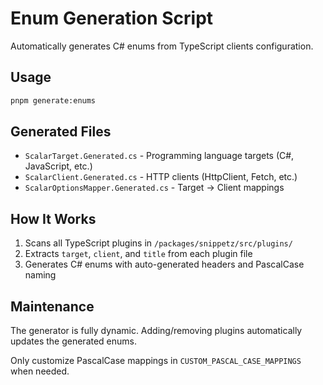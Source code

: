 # Enum Generation Script

Automatically generates C# enums from TypeScript clients configuration.

## Usage

```bash
pnpm generate:enums
```

## Generated Files

- `ScalarTarget.Generated.cs` - Programming language targets (C#, JavaScript, etc.)
- `ScalarClient.Generated.cs` - HTTP clients (HttpClient, Fetch, etc.) 
- `ScalarOptionsMapper.Generated.cs` - Target → Client mappings

## How It Works

1. Scans all TypeScript plugins in `/packages/snippetz/src/plugins/`
2. Extracts `target`, `client`, and `title` from each plugin file
3. Generates C# enums with auto-generated headers and PascalCase naming

## Maintenance

The generator is fully dynamic. Adding/removing plugins automatically updates the generated enums.

Only customize PascalCase mappings in `CUSTOM_PASCAL_CASE_MAPPINGS` when needed.